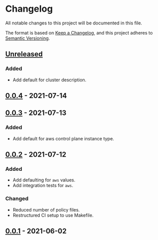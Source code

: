 # Changelog

All notable changes to this project will be documented in this file.

The format is based on [Keep a Changelog](https://keepachangelog.com/en/1.0.0/),
and this project adheres to [Semantic Versioning](https://semver.org/spec/v2.0.0.html).

## [Unreleased]

### Added

- Add default for cluster description.

## [0.0.4] - 2021-07-14

## [0.0.3] - 2021-07-13

### Added

- Add default for aws control plane instance type.

## [0.0.2] - 2021-07-12

### Added

- Add defaulting for `aws` values.
- Add integration tests for `aws`.

### Changed

- Reduced number of policy files.
- Restructured CI setup to use Makefile.

## [0.0.1] - 2021-06-02

[Unreleased]: https://github.com/giantswarm/kyverno-policies/compare/v0.0.4...HEAD
[0.0.4]: https://github.com/giantswarm/kyverno-policies/compare/v0.0.3...v0.0.4
[0.0.3]: https://github.com/giantswarm/kyverno-policies/compare/v0.0.2...v0.0.3
[0.0.2]: https://github.com/giantswarm/kyverno-policies/compare/v0.0.1...v0.0.2
[0.0.1]: https://github.com/giantswarm/kyverno-policies/releases/tag/v0.0.1
